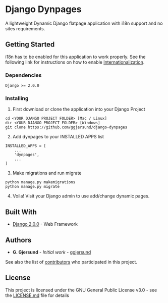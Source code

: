 # Django Dynpages

A lightweight Dynamic Django flatpage application with i18n support and no sites requirements.

## Getting Started

i18n has to be enabled for this application to work properly.
See the following link for instructions on how to enable [Internationalization](https://docs.djangoproject.com/en/2.0/topics/i18n/).

### Dependencies

```
Django >= 2.0.0
```

### Installing

1. First download or clone the application into your Django Project

```
cd <YOUR DJANGO PROJECT FOLDER> [Mac / Linux]
dir <YOUR DJANGO PROJECT FOLDER> [Windows]
git clone https://github.com/ggjersund/django-dynpages
```

2. Add dynpages to your INSTALLED APPS list

```
INSTALLED_APPS = [
    ...
    'dynpages',
    ...
]
```

3. Make migrations and run migrate

```
python manage.py makemigrations
python manage.py migrate
```

4. Voila! Visit your Django admin to use add/change dynamic pages.

## Built With

* [Django 2.0.0](https://www.djangoproject.com/) - Web Framework

## Authors

* **G. Gjersund** - *Initial work* - [ggjersund](https://github.com/ggjersund/)

See also the list of [contributors](https://github.com/ggjersund/django-dynpages/graphs/contributors) who participated in this project.

## License

This project is licensed under the GNU General Public License v3.0 - see the [LICENSE.md](LICENSE.md) file for details